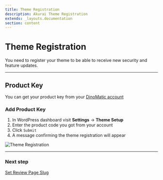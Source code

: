 ```yaml
---
title: Theme Registration
description: Akurai Theme Registration
extends: _layouts.documentation
section: content
---
```


# Theme Registration

You need to register your theme to be able to receive new security and feature updates.

---

## Product Key

You can get your product key from your [DinoMatic account](https://dinomatic.com/account)

### Add Product Key

1. In WordPress dashboard visit **Settings** &#8594; **Theme Setup**
2. Enter the product code you got from your account
3. Click `Submit`
4. A message confirming the theme registration will appear

![Theme Registration](https://media.dinomatic.com/images/docs/akurai/akurai-registration.jpg)

---

### Next step

[Set Review Page Slug](/docs/akurai/setting-review-page-slug/)
